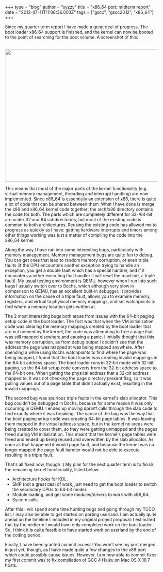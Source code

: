 +++
type = "blog"
author = "xyzzy"
title = "x86_64 port: midterm report"
date = "2012-07-11T11:08:36.000Z"
tags = ["gsoc", "gsoc2012", "x86_64"]
+++

Since my quarter term report I have made a great deal of progress. The boot loader x86_64 support is finished, and the kernel can now be booted to the point of searching for the boot volume. A screenshot of this:

<!--more-->

<div align="center">
<a href="/files/images/x86_64-midterm.png"><br />
<img src="/files/images/x86_64-midterm.png" width="640px" height="435px" />
<br /></a>
</div>

This means that most of the major parts of the kernel functionality (e.g. virtual memory management, threading and interrupt handling) are now implemented. Since x86_64 is essentially an extension of x86, there is quite a lot of code that can be shared between them. What I have done is merge the x86 and x86_64 kernel code together: the arch/x86 directory contains the code for both. The parts which are completely different for 32-/64-bit are under 32 and 64 subdirectories, but most of the existing code is common to both architectures. Reusing the existing code has allowed me to progress as quickly as I have: getting hardware interrupts and timers among other things working was just a matter of compiling the code into the x86_64 kernel.

Along the way I have run into some interesting bugs, particularly with memory management. Memory management bugs are quite fun to debug. You can get ones that lead to random memory corruption, or even triple faults (if the CPU encounters another exception trying to handle an exception, you get a double fault which has a special handler, and if it encounters another executing that handler it will reset the machine, a triple fault). My usual testing environment is QEMU, however when I run into such bugs I usually switch over to Bochs, which although very slow in comparison to QEMU, has an excellent built-in debugger. It provides information on the cause of a triple fault, allows you to examine memory, registers, and virtual to physical memory mappings, and set watchpoints to find where a memory location gets written at.

The 2 most interesting bugs both arose from issues with the 64-bit paging setup code in the boot loader. The first was that when the VM initialization code was clearing the memory mappings created by the boot loader that are not needed by the kernel, the code was attempting to free a page that was still mapped elsewhere and causing a panic. I initially thought that this was memory corruption, as from debug output I couldn't see that the address the page was mapped at was being mapped anywhere. After spending a while using Bochs watchpoints to find where the page was being mapped, I found that the boot loader was creating invalid mappings in the 64-bit address space. The boot loader runs in 32-bit mode with 32-bit paging, so the 64-bit setup code converts from the 32-bit address space to the 64-bit one. When getting the physical address that a 32-bit address mapped to, it was not checking the page directory present flag, so it was pulling values out of a page table that didn't actually exist, resulting in the invalid mappings.

The second bug was spurious triple faults in the kernel's slab allocator. This bug couldn't be debugged in Bochs, because for some reason it was only occurring in QEMU. I ended up moving dprintf calls through the slab code to find exactly where it was breaking. The cause of the bug was the way that the boot paging setup code was creating 64-bit page tables. It was leaving them mapped in the virtual address space, but in the kernel no areas were being created to cover them, so they were getting unmapped and the pages freed during VM initialization. This meant that the kernel's page tables were freed and ended up being reused and overwritten by the slab allocator. As soon as that happened it would page fault, and because the kernel was no longer mapped the page fault handler would not be able to execute resulting in a triple fault.

That's all fixed now, though :) My plan for the next quarter term is to finish the remaining kernel functionality, listed below:

<ul>
 <li>Architecture hooks for KDL.</li>
 <li>SMP (not a great deal of work, just need to get the boot loader to switch the secondary CPUs to 64-bit mode).</li>
 <li>Module loading, and get some modules/drivers to work with x86_64.</li>
 <li>System calls.</li>
</ul>

After this I will spend some time hunting bugs and going through my TODO list. I may also be able to get started on porting userland. I am actually quite ahead on the timeline I included in my original project proposal: I estimated that by the midterm I would have only completed work on the boot loader. So, I think it is quite feasible to have started work on userland by the end of the coding period.

Finally, I have been granted commit access! You won't see my port merged in just yet, though, as I have made quite a few changes to the x86 port which could possibly cause issues. However, I am now able to commit fixes: my first commit was to fix compilation of GCC 4 Haiku on Mac OS X 10.7 hosts.